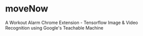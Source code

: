 # moveNow
A Workout Alarm Chrome Extension - Tensorflow Image &amp; Video Recognition using Google's Teachable Machine 
